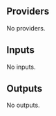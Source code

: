 <!-- BEGIN_TF_DOCS -->
## Providers

No providers.

## Inputs

No inputs.

## Outputs

No outputs.
<!-- END_TF_DOCS -->